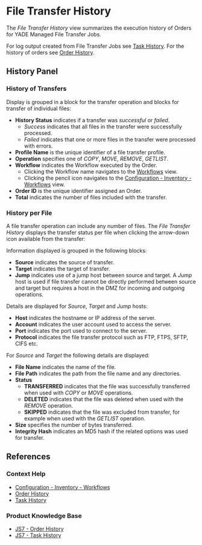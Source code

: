 # File Transfer History

The *File Transfer History* view summarizes the execution history of Orders for YADE Managed File Transfer Jobs.

For log output created from File Transfer Jobs see [Task History](/history-tasks). For the history of orders see [Order History](/history-orders).

## History Panel

### History of Transfers

Display is grouped in a block for the transfer operation and blocks for transfer of individual files:

- **History Status** indicates if a transfer was *successful* or *failed*.
  - *Success* indicates that all files in the transfer were successfully processed.
  - *Failed* indicates that one or more files in the transfer were processed with errors.
- **Profile Name** is the unique identifier of a file transfer profile.
- **Operation** specifies one of *COPY*, *MOVE*, *REMOVE*, *GETLIST*.
- **Workflow** indicates the Workflow executed by the Order.
  - Clicking the Workflow name navigates to the [Workflows](/workflows) view.
  - Clicking the pencil icon navigates to the [Configuration - Inventory - Workflows](/configuration-inventory-workflows) view.
- **Order ID** is the unique identifier assigned an Order.
- **Total** indicates the number of files included with the transfer.

### History per File

A file transfer operation can include any number of files. The *File Transfer History* displays the transfer status per file when clicking the arrow-down icon available from the transfer:

Information displayed is grouped in the following blocks:

- **Source** indicates the source of transfer.
- **Target** indicates the target of transfer.
- **Jump** indicates use of a jump host between source and target. A *Jump* host is used if file transfer cannot be directly performed between source and target but requires a host in the DMZ for incoming and outgoing operations.

Details are displayed for *Source*, *Target* and *Jump* hosts:

- **Host** indicates the hostname or IP address of the server.
- **Account** indicates the user account used to access the server.
- **Port** indicates the port used to connect to the server.
- **Protocol** indicates the file transfer protocol such as FTP, FTPS, SFTP, CIFS etc.

For *Source* and *Target* the following details are displayed:

- **File Name** indicates the name of the file.
- **File Path** indicates the path from the file name and any directories.
- **Status**
  - **TRANSFERRED** indicates that the file was successfully transferred when used with *COPY* or *MOVE* operations.
  - **DELETED** indicates that the file was deleted when used with the *REMOVE* operation.
  - **SKIPPED** indicates that the file was excluded from transfer, for example when used with the *GETLIST* operation.
- **Size** specifies the number of bytes transferred.
- **Integrity Hash** indicates an MD5 hash if the related options was used for transfer.

## References

### Context Help

- [Configuration - Inventory - Workflows](/configuration-inventory-workflows)
- [Order History](/history-orders)
- [Task History](/history-tasks)

### Product Knowledge Base

- [JS7 - Order History](https://kb.sos-berlin.com/display/JS7/JS7+-+Order+History)
- [JS7 - Task History](https://kb.sos-berlin.com/display/JS7/JS7+-+Task+History)
